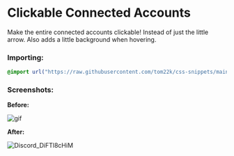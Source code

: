 # Clickable Connected Accounts
Make the entire connected accounts clickable!
Instead of just the little arrow. Also adds a little background when hovering.

### Importing:
```css
@import url("https://raw.githubusercontent.com/tom22k/css-snippets/main/ClickableConnectedAccounts/import.css");
```

### Screenshots:
**Before:**

![gif](https://github.com/tom22k/css-snippets/assets/143504320/cfe038d5-1d2f-483e-bc0e-e485b3458406)


**After:**

![Discord_DiFTl8cHiM](https://github.com/tom22k/css-snippets/assets/143504320/614f642c-4140-41dc-91c9-5fb7e551d43c)
